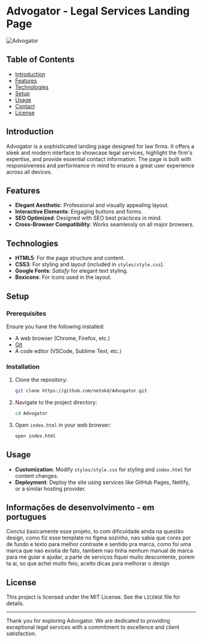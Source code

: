 # Advogator - Legal Services Landing Page

![Advogator](https://example.com/advogator-logo.png) <!-- Adicione um logo do projeto se tiver -->

## Table of Contents
- [Introduction](#introduction)
- [Features](#features)
- [Technologies](#technologies)
- [Setup](#setup)
- [Usage](#usage)
- [Contact](#contact)
- [License](#license)

## Introduction

Advogator is a sophisticated landing page designed for law firms. It offers a sleek and modern interface to showcase legal services, highlight the firm's expertise, and provide essential contact information. The page is built with responsiveness and performance in mind to ensure a great user experience across all devices.

## Features


- **Elegant Aesthetic**: Professional and visually appealing layout.
- **Interactive Elements**: Engaging buttons and forms.
- **SEO Optimized**: Designed with SEO best practices in mind.
- **Cross-Browser Compatibility**: Works seamlessly on all major browsers.

## Technologies

- **HTML5**: For the page structure and content.
- **CSS3**: For styling and layout (included in `styles/style.css`).
- **Google Fonts**: *Satisfy* for elegant text styling.
- **Boxicons**: For icons used in the layout.

## Setup

### Prerequisites

Ensure you have the following installed:

- A web browser (Chrome, Firefox, etc.)
- [Git](https://git-scm.com/)
- A code editor (VSCode, Sublime Text, etc.)

### Installation

1. Clone the repository:

    ```bash
    git clone https://github.com/netokd/Advogator.git
    ```

2. Navigate to the project directory:

    ```bash
    cd Advogator
    ```

3. Open `index.html` in your web browser:

    ```bash
    open index.html
    ```

## Usage

- **Customization**: Modify `styles/style.css` for styling and `index.html` for content changes.
- **Deployment**: Deploy the site using services like GitHub Pages, Netlify, or a similar hosting provider.

## Informações de desenvolvimento - em portugues

Conclui basicamente esse projeto, to com dificuldade ainda na questão design, como fiz esse template no figma sozinho, nao sabia que cores por de fundo e texto para melhor contraste e sentido pra marca, como foi uma marca que nao existia de fato, tambem nao tinha nenhum manual de marca para me guiar e ajudar, a parte de serviços fiquei muito descontente, porem ta ai, so que achei muito feio, aceito dicas para melhorar o design


## License

This project is licensed under the MIT License. See the `LICENSE` file for details.

---

Thank you for exploring Advogator. We are dedicated to providing exceptional legal services with a commitment to excellence and client satisfaction.
